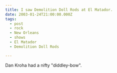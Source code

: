 ```yaml
---
title: I saw Demolition Doll Rods at El Matador.
date: 2003-01-24T21:00:00.000Z
tags:
  - post
  - rock
  - New Orleans
  - shows
  - El Matador
  - Demolition Doll Rods

---
```


Dan Kroha had a nifty "diddley-bow".
